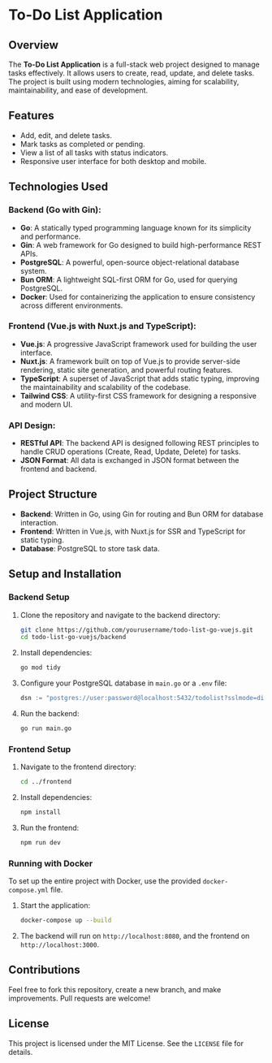 # To-Do List Application

## Overview

The **To-Do List Application** is a full-stack web project designed to manage tasks effectively. It allows users to create, read, update, and delete tasks. The project is built using modern technologies, aiming for scalability, maintainability, and ease of development.

## Features

- Add, edit, and delete tasks.
- Mark tasks as completed or pending.
- View a list of all tasks with status indicators.
- Responsive user interface for both desktop and mobile.

## Technologies Used

### Backend (Go with Gin):
- **Go**: A statically typed programming language known for its simplicity and performance.
- **Gin**: A web framework for Go designed to build high-performance REST APIs.
- **PostgreSQL**: A powerful, open-source object-relational database system.
- **Bun ORM**: A lightweight SQL-first ORM for Go, used for querying PostgreSQL.
- **Docker**: Used for containerizing the application to ensure consistency across different environments.

### Frontend (Vue.js with Nuxt.js and TypeScript):
- **Vue.js**: A progressive JavaScript framework used for building the user interface.
- **Nuxt.js**: A framework built on top of Vue.js to provide server-side rendering, static site generation, and powerful routing features.
- **TypeScript**: A superset of JavaScript that adds static typing, improving the maintainability and scalability of the codebase.
- **Tailwind CSS**: A utility-first CSS framework for designing a responsive and modern UI.

### API Design:
- **RESTful API**: The backend API is designed following REST principles to handle CRUD operations (Create, Read, Update, Delete) for tasks.
- **JSON Format**: All data is exchanged in JSON format between the frontend and backend.

## Project Structure

- **Backend**: Written in Go, using Gin for routing and Bun ORM for database interaction.
- **Frontend**: Written in Vue.js, with Nuxt.js for SSR and TypeScript for static typing.
- **Database**: PostgreSQL to store task data.

## Setup and Installation

### Backend Setup
1. Clone the repository and navigate to the backend directory:
    ```bash
    git clone https://github.com/yourusername/todo-list-go-vuejs.git
    cd todo-list-go-vuejs/backend
    ```
2. Install dependencies:
    ```bash
    go mod tidy
    ```
3. Configure your PostgreSQL database in `main.go` or a `.env` file:
    ```go
    dsn := "postgres://user:password@localhost:5432/todolist?sslmode=disable"
    ```
4. Run the backend:
    ```bash
    go run main.go
    ```

### Frontend Setup
1. Navigate to the frontend directory:
    ```bash
    cd ../frontend
    ```
2. Install dependencies:
    ```bash
    npm install
    ```
3. Run the frontend:
    ```bash
    npm run dev
    ```

### Running with Docker
To set up the entire project with Docker, use the provided `docker-compose.yml` file.

1. Start the application:
    ```bash
    docker-compose up --build
    ```

2. The backend will run on `http://localhost:8080`, and the frontend on `http://localhost:3000`.

## Contributions

Feel free to fork this repository, create a new branch, and make improvements. Pull requests are welcome!

## License

This project is licensed under the MIT License. See the `LICENSE` file for details.
